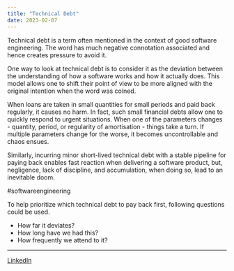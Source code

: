 ```yaml
---
title: "Technical Debt"
date: 2023-02-07
---
```


Technical debt is a term often mentioned in the context of good software engineering. The word has much negative connotation associated and hence creates pressure to avoid it. 

One way to look at technical debt is to consider it as the deviation between the understanding of how a software works and how it actually does. This model allows one to shift their point of view to be more aligned with the original intention when the word was coined.

When loans are taken in small quantities for small periods and paid back regularly, it causes no harm. In fact, such small financial debts allow one to quickly respond to urgent situations. When one of the parameters changes - quantity, period, or regularity of amortisation - things take a turn. If multiple parameters change for the worse, it becomes uncontrollable and chaos ensues.

Similarly, incurring minor short-lived technical debt with a stable pipeline for paying back enables fast reaction when delivering a software product, but, negligence, lack of discipline, and accumulation, when doing so, lead to an inevitable doom.

#softwareengineering 

To help prioritize which technical debt to pay back first, following questions could be used.
- How far it deviates?
- How long have we had this?
- How frequently we attend to it?

---
[LinkedIn](https://www.linkedin.com/feed/update/urn:li:share:7028774223170990080)